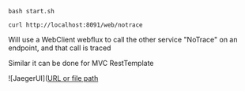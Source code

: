 ```
bash start.sh

curl http://localhost:8091/web/notrace
```

Will use a WebClient webflux to call the other service "NoTrace" on an endpoint, and that call is traced

Similar it can be done for MVC RestTemplate

![JaegerUI]([URL or file path](https://i.imgur.com/J4LmlQt.png)

